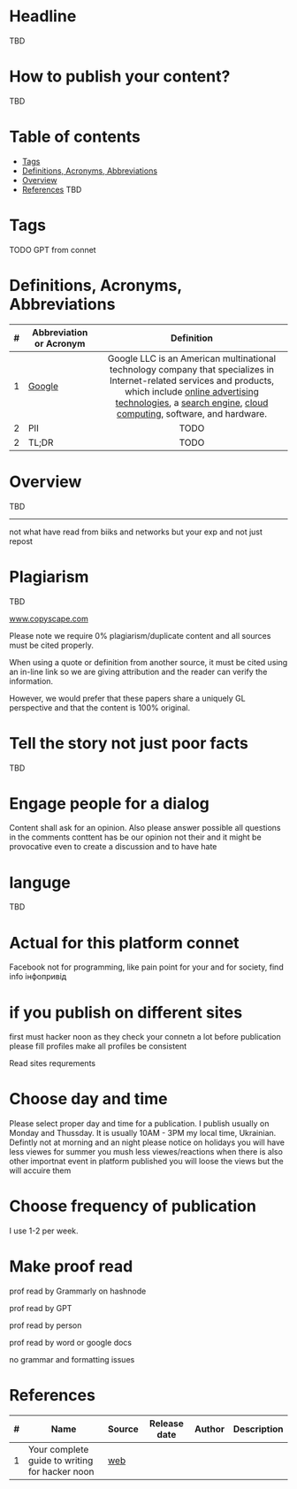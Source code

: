 # Headline
TBD

# How to publish your content?
TBD 

# Table of contents
- [Tags](https://github.com/dimanikulin/dimanikulin/blob/main/PublishHow.md#tags)
- [Definitions, Acronyms, Abbreviations](https://github.com/dimanikulin/dimanikulin/blob/main/PublishHow.md#definitions-acronyms-abbreviations)
- [Overview](https://github.com/dimanikulin/dimanikulin/blob/main/PublishHow.md#overview)
- [References](https://github.com/dimanikulin/dimanikulin/blob/main/PublishHow.md#references)
TBD 

# Tags
TODO GPT from connet

# Definitions, Acronyms, Abbreviations
| # | Abbreviation or Acronym | Definition     |
| - | ------------------------|:--------------:|
| 1 | [Google](https://en.wikipedia.org/wiki/Google)| Google LLC is an American multinational technology company that specializes in Internet-related services and products, which include [online advertising technologies](https://en.wikipedia.org/wiki/Online_advertising), a [search engine](https://en.wikipedia.org/wiki/Search_engine), [cloud computing](https://en.wikipedia.org/wiki/Cloud_computing), software, and hardware.|
| 2 | PII | TODO |
| 2 | TL;DR | TODO |

# Overview
TBD 

---

not what have read from biiks and networks but your exp and not just repost

# Plagiarism
TBD

www.copyscape.com

Please note we require 0% plagiarism/duplicate content and all sources must be cited properly.

When using a quote or definition from another source, it must be cited using an in-line link so we are giving attribution and the reader can verify the information.

However, we would prefer that these papers share a uniquely GL perspective and that the content is 100% original. 

# Tell the story not just poor facts
TBD

# Engage people for a dialog
Content shall ask for an opinion. Also please answer possible all questions in the comments 
conttent has be our opinion not their and it might be provocative even to create a discussion and to have hate 

# languge 

TBD

# Actual for this platform connet
Facebook not for programming, like pain point for your and for society, find info інфопривід

# if you publish on different sites

first must hacker noon as they check your connetn a lot
before publication please fill profiles
make all profiles be consistent

Read sites requrements 

# Choose day and time
Please select proper day and time for a publication. I publish usually on Monday and Thussday.
It is usually 10AM - 3PM my local time, Ukrainian. Defintly not at morning and an night 
please notice on holidays you will have less viewes
for summer you mush less viewes/reactions 
when there is also other importnat event in platform published you will loose the views but the will accuire them 

# Choose frequency of publication
I use 1-2 per week. 

# Make proof read 
prof read by Grammarly on hashnode

prof read by GPT

prof read by person

prof read by word or google docs

no grammar and formatting issues

# References 
| # | Name                 | Source                | Release date           |  Author                 | Description   |
| - | ---------------------|---------------------- |----------------------- | ----------------------- |:-------------:|
| 1 | Your complete guide to writing for hacker noon | [web](https://help.hackernoon.com/your-complete-guide-to-writing-for-hacker-noon) | | | | 
